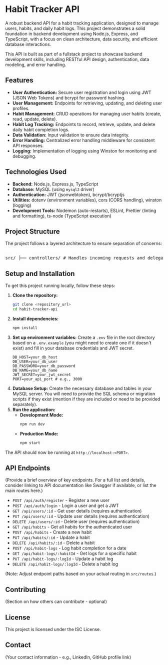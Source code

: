 <!-- # habit-tracker-api

## Overview

The Habit Tracker API is a RESTful service designed to help users manage and track their habits over time. It allows users to create, update, delete, and retrieve their habits, as well as log their progress.

## Features

- User authentication and authorization
- Create, read, update, and delete habits
- Log daily progress for each habit
- Retrieve habit statistics and history
- Support for multiple users

## Getting Started

### Prerequisites

- Node.js
- MongoDB
- Postman or any API testing tool

### Installation

1. Clone the repository:
   ```
   git clone https://github.com/yourusername/habit-tracker-api.git
   ```
2. Navigate to the project directory:
   ```
   cd habit-tracker-api
   ```
3. Install the dependencies:
   ```
   npm install
   ```

### Configuration

1. Create a `.env` file in the root directory and add the following variables:
   ```
   PORT=3000
   MONGODB_URI=your_mongodb_uri
   JWT_SECRET=your_jwt_secret
   ```

### Running the API

To start the server, run:

```
npm start
```

The API will be running at `http://localhost:3000`.

## API Endpoints

### User Authentication

- `POST /api/auth/register` - Register a new user
- `POST /api/auth/login` - Log in an existing user

### Habit Management

- `POST /api/habits` - Create a new habit
- `GET /api/habits` - Retrieve all habits for the authenticated user
- `GET /api/habits/:id` - Retrieve a specific habit by ID
- `PUT /api/habits/:id` - Update a habit by ID
- `DELETE /api/habits/:id` - Delete a habit by ID

### Progress Logging

- `POST /api/habits/:id/progress` - Log progress for a specific habit
- `GET /api/habits/:id/progress` - Retrieve progress logs for a specific habit

## Testing

To run tests, use the following command:

```
npm test
```

## Contributing

Contributions are welcome! Please open an issue or submit a pull request for any enhancements or bug fixes.

## License

This project is licensed under the MIT License - see the [LICENSE](LICENSE) file for details. -->

# Habit Tracker API

A robust backend API for a habit tracking application, designed to manage users, habits, and daily habit logs. This project demonstrates a solid foundation in backend development using Node.js, Express, and TypeScript, with a focus on clean architecture, data security, and efficient database interactions.

This API is built as part of a fullstack project to showcase backend development skills, including RESTful API design, authentication, data modeling, and error handling.

## Features

- **User Authentication:** Secure user registration and login using JWT (JSON Web Tokens) and bcrypt for password hashing.
- **User Management:** Endpoints for retrieving, updating, and deleting user profiles.
- **Habit Management:** CRUD operations for managing user habits (create, read, update, delete).
- **Habit Log Tracking:** Endpoints to record, retrieve, update, and delete daily habit completion logs.
- **Data Validation:** Input validation to ensure data integrity.
- **Error Handling:** Centralized error handling middleware for consistent API responses.
- **Logging:** Implementation of logging using Winston for monitoring and debugging.

## Technologies Used

- **Backend:** Node.js, Express.js, TypeScript
- **Database:** MySQL (using `mysql2` driver)
- **Authentication:** JWT (jsonwebtoken), bcrypt/bcryptjs
- **Utilities:** dotenv (environment variables), cors (CORS handling), winston (logging)
- **Development Tools:** Nodemon (auto-restarts), ESLint, Prettier (linting and formatting), ts-node (TypeScript execution)

## Project Structure

The project follows a layered architecture to ensure separation of concerns:

<pre> 
src/ ├── controllers/ # Handles incoming requests and delegates to services ├── services/ # Contains business logic and interacts with the database ├── routes/ # Defines API endpoints and links them to controllers ├── db/ # Database connection and configuration ├── middlewares/ # Express middleware for authentication, error handling, etc. ├── queries/ # SQL query definitions ├── types/ # TypeScript type definitions ├── utils/ # Helper functions (password hashing, JWT generation, response handling, logging) ├── app.ts # Express application setup └── index.ts # Application entry point
</pre>

## Setup and Installation

To get this project running locally, follow these steps:

1.  **Clone the repository:**
    ```bash
    git clone <repository_url>
    cd habit-tracker-api
    ```
2.  **Install dependencies:**
    ```bash
    npm install
    ```
3.  **Set up environment variables:**
    Create a `.env` file in the root directory based on a `.env.example` (you might need to create one if it doesn't exist) and fill in your database credentials and JWT secret.
    ```env
    DB_HOST=your_db_host
    DB_USER=your_db_user
    DB_PASSWORD=your_db_password
    DB_NAME=your_db_name
    JWT_SECRET=your_jwt_secret
    PORT=your_api_port # e.g., 3000
    ```
4.  **Database Setup:**
    Create the necessary database and tables in your MySQL server. You will need to provide the SQL schema or migration scripts if they exist (mention if they are included or need to be provided separately).
5.  **Run the application:**
    - **Development Mode:**
      ```bash
      npm run dev
      ```
    - **Production Mode:**
      ```bash
      npm start
      ```

The API should now be running at `http://localhost:<PORT>`.

## API Endpoints

(Provide a brief overview of key endpoints. For a full list and details, consider linking to API documentation like Swagger if available, or list the main routes here.)

- `POST /api/auth/register` - Register a new user
- `POST /api/auth/login` - Login a user and get a JWT
- `GET /api/users/:id` - Get user details (requires authentication)
- `PUT /api/users/:id` - Update user details (requires authentication)
- `DELETE /api/users/:id` - Delete user (requires authentication)
- `GET /api/habits` - Get all habits for the authenticated user
- `POST /api/habits` - Create a new habit
- `PUT /api/habits/:id` - Update a habit
- `DELETE /api/habits/:id` - Delete a habit
- `POST /api/habit-logs` - Log habit completion for a date
- `GET /api/habit-logs/:habitId` - Get logs for a specific habit
- `PUT /api/habit-logs/:logId` - Update a habit log
- `DELETE /api/habit-logs/:logId` - Delete a habit log

(Note: Adjust endpoint paths based on your actual routing in `src/routes`.)

## Contributing

(Section on how others can contribute - optional)

## License

This project is licensed under the ISC License.

## Contact

(Your contact information - e.g., LinkedIn, GitHub profile link)
